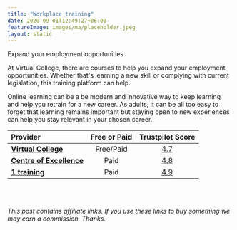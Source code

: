 ```yaml
---
title: "Workplace training"
date: 2020-09-01T12:49:27+06:00
featureImage: images/ma/placeholder.jpeg
layout: static
---
```


Expand your employment opportunities

At Virtual College, there are courses to help you expand your employment opportunities. Whether that's learning a new skill or complying with current legislation, this training platform can help.

Online learning can be a be modern and innovative way to keep learning and help you retrain for a new career. As adults, it can be all too easy to forget that learning remains important but staying open to new experiences can help you stay relevant in your chosen career.

| Provider      | Free or Paid  |  Trustpilot Score  |
| :-----------          | :--------------:      |  :--------------:         |
| [**Virtual College**](https://www.virtual-college.co.uk/resources/expanding-your-employment-options-over-50) | Free/Paid | [4.7](https://www.trustpilot.com/review/www.virtual-college.co.uk) | 
| [**Centre of Excellence**](https://www.centreofexcellence.com/shop/writing-courses/) | Paid | [4.8](https://uk.trustpilot.com/review/www.centreofexcellence.com) | 
| [**1 training**](https://www.1training.org/) | Paid | [4.9](https://www.trustpilot.com/review/1training.org) | 
  

<br/><br/>

*This post contains affiliate links. If you use these links to buy something we may
earn a commission. Thanks.*






